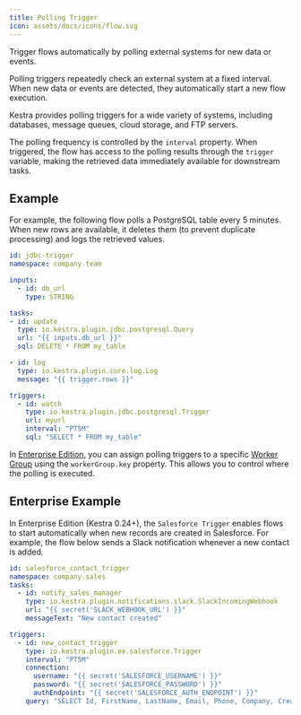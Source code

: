 ```yaml
---
title: Polling Trigger
icon: assets/docs/icons/flow.svg
---
```


Trigger flows automatically by polling external systems for new data or events.

Polling triggers repeatedly check an external system at a fixed interval. When new data or events are detected, they automatically start a new flow execution.

Kestra provides polling triggers for a wide variety of systems, including databases, message queues, cloud storage, and FTP servers.

The polling frequency is controlled by the `interval` property. When triggered, the flow has access to the polling results through the `trigger` variable, making the retrieved data immediately available for downstream tasks.

## Example

For example, the following flow polls a PostgreSQL table every 5 minutes. When new rows are available, it deletes them (to prevent duplicate processing) and logs the retrieved values.

```yaml
id: jdbc-trigger
namespace: company.team

inputs:
  - id: db_url
    type: STRING

tasks:
- id: update
  type: io.kestra.plugin.jdbc.postgresql.Query
  url: "{{ inputs.db_url }}"
  sql: DELETE * FROM my_table

- id: log
  type: io.kestra.plugin.core.log.Log
  message: "{{ trigger.rows }}"

triggers:
  - id: watch
    type: io.kestra.plugin.jdbc.postgresql.Trigger
    url: myurl
    interval: "PT5M"
    sql: "SELECT * FROM my_table"
```

In [Enterprise Edition](../../06.enterprise/01.overview/01.enterprise-edition.md), you can assign polling triggers to a specific [Worker Group](../../06.enterprise/04.scalability/worker-group.md) using the `workerGroup.key` property. This allows you to control where the polling is executed.

## Enterprise Example

In Enterprise Edition (Kestra 0.24+), the `Salesforce Trigger` enables flows to start automatically when new records are created in Salesforce. For example, the flow below sends a Slack notification whenever a new contact is added.

```yaml
id: salesforce_contact_trigger
namespace: company.sales
tasks:
  - id: notify_sales_manager
    type: io.kestra.plugin.notifications.slack.SlackIncomingWebhook
    url: "{{ secret('SLACK_WEBHOOK_URL') }}"
    messageText: "New contact created" 

triggers:
  - id: new_contact_trigger
    type: io.kestra.plugin.ee.salesforce.Trigger
    interval: "PT5M"
    connection:
      username: "{{ secret('SALESFORCE_USERNAME') }}"
      password: "{{ secret('SALESFORCE_PASSWORD') }}"
      authEndpoint: "{{ secret('SALESFORCE_AUTH_ENDPOINT') }}"
    query: "SELECT Id, FirstName, LastName, Email, Phone, Company, CreatedDate FROM Contact WHERE CreatedDate >= LAST_N_MINUTES:5"
```